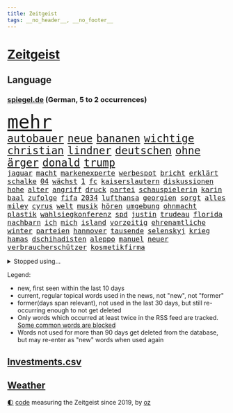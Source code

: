 ```yaml
---
title: Zeitgeist
tags: __no_header__, __no_footer__
---
```


# [Zeitgeist](https://oliz.io/zeitgeist/)

## Language

<h3><a href="https://www.spiegel.de" target="_blank">spiegel.de</a> (German, 5 to 2 occurrences)</h3>
<p style="font-family:monospace">
<span style="font-size:32pt"><a href="news_links.html#mehr" class="current">mehr</a></span>
<br>
<span style="font-size:18pt"><a href="news_links.html#autobauer" class="current">autobauer</a></span>
<span style="font-size:18pt"><a href="news_links.html#neue" class="current">neue</a></span>
<span style="font-size:18pt"><a href="news_links.html#bananen" class="current">bananen</a></span>
<span style="font-size:18pt"><a href="news_links.html#wichtige" class="current">wichtige</a></span>
<span style="font-size:18pt"><a href="news_links.html#christian" class="current">christian</a></span>
<span style="font-size:18pt"><a href="news_links.html#lindner" class="current">lindner</a></span>
<span style="font-size:18pt"><a href="news_links.html#deutschen" class="current">deutschen</a></span>
<span style="font-size:18pt"><a href="news_links.html#ohne" class="current">ohne</a></span>
<span style="font-size:18pt"><a href="news_links.html#ärger" class="current">ärger</a></span>
<span style="font-size:18pt"><a href="news_links.html#donald" class="current">donald</a></span>
<span style="font-size:18pt"><a href="news_links.html#trump" class="current">trump</a></span>
<br>
<span style="font-size:12pt"><a href="news_links.html#jaguar" class="new">jaguar</a></span>
<span style="font-size:12pt"><a href="news_links.html#macht" class="current">macht</a></span>
<span style="font-size:12pt"><a href="news_links.html#markenexperte" class="new">markenexperte</a></span>
<span style="font-size:12pt"><a href="news_links.html#werbespot" class="current">werbespot</a></span>
<span style="font-size:12pt"><a href="news_links.html#bricht" class="current">bricht</a></span>
<span style="font-size:12pt"><a href="news_links.html#erklärt" class="current">erklärt</a></span>
<span style="font-size:12pt"><a href="news_links.html#schalke" class="current">schalke</a></span>
<span style="font-size:12pt"><a href="news_links.html#04" class="current">04</a></span>
<span style="font-size:12pt"><a href="news_links.html#wächst" class="current">wächst</a></span>
<span style="font-size:12pt"><a href="news_links.html#1" class="current">1</a></span>
<span style="font-size:12pt"><a href="news_links.html#fc" class="current">fc</a></span>
<span style="font-size:12pt"><a href="news_links.html#kaiserslautern" class="current">kaiserslautern</a></span>
<span style="font-size:12pt"><a href="news_links.html#diskussionen" class="current">diskussionen</a></span>
<span style="font-size:12pt"><a href="news_links.html#hohe" class="current">hohe</a></span>
<span style="font-size:12pt"><a href="news_links.html#alter" class="current">alter</a></span>
<span style="font-size:12pt"><a href="news_links.html#angriff" class="current">angriff</a></span>
<span style="font-size:12pt"><a href="news_links.html#druck" class="current">druck</a></span>
<span style="font-size:12pt"><a href="news_links.html#partei" class="current">partei</a></span>
<span style="font-size:12pt"><a href="news_links.html#schauspielerin" class="current">schauspielerin</a></span>
<span style="font-size:12pt"><a href="news_links.html#karin" class="current">karin</a></span>
<span style="font-size:12pt"><a href="news_links.html#baal" class="new">baal</a></span>
<span style="font-size:12pt"><a href="news_links.html#zufolge" class="current">zufolge</a></span>
<span style="font-size:12pt"><a href="news_links.html#fifa" class="current">fifa</a></span>
<span style="font-size:12pt"><a href="news_links.html#2034" class="new">2034</a></span>
<span style="font-size:12pt"><a href="news_links.html#lufthansa" class="current">lufthansa</a></span>
<span style="font-size:12pt"><a href="news_links.html#georgien" class="current">georgien</a></span>
<span style="font-size:12pt"><a href="news_links.html#sorgt" class="current">sorgt</a></span>
<span style="font-size:12pt"><a href="news_links.html#alles" class="current">alles</a></span>
<span style="font-size:12pt"><a href="news_links.html#miley" class="current">miley</a></span>
<span style="font-size:12pt"><a href="news_links.html#cyrus" class="current">cyrus</a></span>
<span style="font-size:12pt"><a href="news_links.html#welt" class="current">welt</a></span>
<span style="font-size:12pt"><a href="news_links.html#musik" class="current">musik</a></span>
<span style="font-size:12pt"><a href="news_links.html#hören" class="current">hören</a></span>
<span style="font-size:12pt"><a href="news_links.html#umgebung" class="current">umgebung</a></span>
<span style="font-size:12pt"><a href="news_links.html#ohnmacht" class="current">ohnmacht</a></span>
<span style="font-size:12pt"><a href="news_links.html#plastik" class="current">plastik</a></span>
<span style="font-size:12pt"><a href="news_links.html#wahlsiegkonferenz" class="new">wahlsiegkonferenz</a></span>
<span style="font-size:12pt"><a href="news_links.html#spd" class="current">spd</a></span>
<span style="font-size:12pt"><a href="news_links.html#justin" class="current">justin</a></span>
<span style="font-size:12pt"><a href="news_links.html#trudeau" class="current">trudeau</a></span>
<span style="font-size:12pt"><a href="news_links.html#florida" class="current">florida</a></span>
<span style="font-size:12pt"><a href="news_links.html#nachbarn" class="current">nachbarn</a></span>
<span style="font-size:12pt"><a href="news_links.html#ich" class="current">ich</a></span>
<span style="font-size:12pt"><a href="news_links.html#mich" class="current">mich</a></span>
<span style="font-size:12pt"><a href="news_links.html#island" class="current">island</a></span>
<span style="font-size:12pt"><a href="news_links.html#vorzeitig" class="current">vorzeitig</a></span>
<span style="font-size:12pt"><a href="news_links.html#ehrenamtliche" class="new">ehrenamtliche</a></span>
<span style="font-size:12pt"><a href="news_links.html#winter" class="current">winter</a></span>
<span style="font-size:12pt"><a href="news_links.html#parteien" class="current">parteien</a></span>
<span style="font-size:12pt"><a href="news_links.html#hannover" class="current">hannover</a></span>
<span style="font-size:12pt"><a href="news_links.html#tausende" class="current">tausende</a></span>
<span style="font-size:12pt"><a href="news_links.html#selenskyj" class="current">selenskyj</a></span>
<span style="font-size:12pt"><a href="news_links.html#krieg" class="current">krieg</a></span>
<span style="font-size:12pt"><a href="news_links.html#hamas" class="current">hamas</a></span>
<span style="font-size:12pt"><a href="news_links.html#dschihadisten" class="current">dschihadisten</a></span>
<span style="font-size:12pt"><a href="news_links.html#aleppo" class="current">aleppo</a></span>
<span style="font-size:12pt"><a href="news_links.html#manuel" class="current">manuel</a></span>
<span style="font-size:12pt"><a href="news_links.html#neuer" class="current">neuer</a></span>
<span style="font-size:12pt"><a href="news_links.html#verbraucherschützer" class="current">verbraucherschützer</a></span>
<span style="font-size:12pt"><a href="news_links.html#kosmetikfirma" class="new">kosmetikfirma</a></span>
</p>
<details>
<summary>Stopped using...</summary>
<p class="former" style="font-size:12pt">
boot(1501) flugzeuge(1500) 19(1499) bidens(1499) erklärung(1499) rassismus(1499) welle(1499) carsten(1498) mittelmeer(1498) rest(1498) anspruch(1497) verschoben(1497) anne(1496) entwicklungen(1496) welchem(1496) öffnen(1496) 12(1495) planen(1495) street(1495) zurzeit(1495) überwinden(1495) abstand(1494) portugal(1494) respekt(1494) stärken(1494) stärker(1494) 2000(1493) 6(1493) eng(1493) gelegt(1493) kündigte(1493) lastwagen(1493) mordes(1493) schwierigkeiten(1493) tschechien(1493) umwelt(1493) ungewöhnlich(1493) übersicht(1493) emmanuel(1492) erwägt(1492) fielen(1492) nationalspieler(1492) persönliche(1492) verschärfen(1492) erdoğan(1491) hinaus(1491) lehnen(1491) ließen(1491) räumen(1491) twitter(1491) tötet(1491) verpassen(1491) miteinander(1490) vermehrt(1490) debakel(1489) meint(1489) tests(1489) bestehen(1488) erinnern(1488) griff(1487) verfügung(1487) mengen(1486) pocht(1486) wälder(1486) nerven(1485) anteil(1484) vorsprung(1484) erlitt(1483) toter(1483) eklat(1482) irak(1482) jüngere(1482) gesamten(1481) venezuela(1481) gering(1479) zurückgegangen(1479) zweimal(1478) geprägt(1477) italienischen(1477) gaben(1476) gang(1476) orten(1474) anzeichen(1473) schrecken(1473) skeptisch(1473) spenden(1470) ältere(1468) top(1467) gelandet(1463) klasse(1459) kontert(1451) teuren(1444) leiter(1416) josef(1357) autobahnen(1353) gebeten(1319) mitverantwortlich(1314) geehrt(1302) abgegeben(1273) videoaufnahmen(1258) müll(1255) stundenlang(1238) verdi(1237) verbunden(1217) cup(1213) wellen(1196) ukrainischer(1181) grünenpolitiker(1128) halbes(1125) zeitpunkt(1116) gestört(1101) russisches(1100) seltene(1079) loch(1073) emotional(1066) geheimdienst(1059) ukrainer(1056) hochzeit(1050) fördern(1048) inhalte(1041) gerichte(1032) entführung(1026) schwieriger(1026) spielern(1024) helikopter(1022) 2014(1016) emotionalen(1013) überzeugung(1013) streik(1012) heißen(1005) brandenburger(979) iranische(965) patrick(965) rezession(965) dilemma(954) wall(947) schwarzes(939) verhängnis(915) ehrt(912) ulrich(894) nationale(882) schwimmen(875) wozu(875) lena(874) neustart(869) partnerin(865) entfernen(862) verzeichnet(862) islamisten(853) kämpferisch(853) zurückhaltung(846) chinesen(844) subventionen(840) lebenslange(814) tagelang(798) ernährung(794) stemmen(784) eingriff(780) emissionen(779) begegnung(778) grenzgebiet(777) 300000(766) flugabwehr(733) wirtschaftliche(728) einstige(727) liberale(723) steigern(711) tauchte(697) heimische(685) fahnder(681) vorfälle(679) solcher(675) erlag(673) leistungen(671) ricarda(670) springen(669) liebt(655) panik(641) bewertet(636) uhren(630) ausflug(624) duisburg(620) höhepunkt(614) björn(611) höcke(611) lübeck(600) parlamentswahlen(597) diplomatische(595) angelegenheit(592) beides(592) spiegeltalk(588) 13jährige(584) gesundheitlichen(579) staatsschutz(573) amtsinhaber(570) durften(568) fisch(566) vergeltung(558) spektakulär(553) rechtsextremismus(551) florenz(548) auswirken(547) zoll(547) iphones(546) hamm(538) mahnen(538) anschlägen(537) cool(527) herkunft(523) widerstands(522) fürth(520) interessiert(508) milliardenschweren(508) vorlegen(506) 2013(501) rechtsruck(501) entpuppt(483) nördlich(482) politikerinnen(482) zeitgleich(480) unterscheiden(479) heim(476) journalistin(476) islamistische(474) sicherheitsmaßnahmen(474) ausbeutung(466) folter(466) stoppte(463) betriebe(462) unerwartete(458) kranke(456) cannabislegalisierung(454) überqueren(454) schach(451) negative(448) rucksack(442) stieß(438) vorgang(429) verspottet(425) gastronomie(422) getöteter(416) 1994(414) belästigt(413) baute(410) verheiratet(410) reifen(409) teslachef(407) version(406) unternehmens(401) tabellenführung(398) wilde(393) attentat(390) charkiw(390) kriegen(390) stimmte(389) achtzigerjahre(384) geräumt(377) gewähren(377) enthält(375) positioniert(374) mangelt(372) beteuert(371) tennisprofi(369) erkannt(368) perry(366) recep(366) stellten(366) tayyip(366) club(365) aufzeichnungen(364) einschnitte(363) eminem(363) raser(361) geräten(355) siegerin(353) jacob(352) ruanda(349) bernd(342) figur(342) islamische(341) stuttgarter(336) positives(335) befand(334) mindestlohn(334) falle(332) alkoholkonsum(327) schimpft(324) schritte(323) schwarzgrün(321) athen(320) bezeichnete(318) stromausfall(318) bill(315) erholt(313) kreise(313) könige(313) normalerweise(312) christina(311) begegnen(310) aufgedeckt(309) wassermassen(306) niemals(304) rast(303) cdu/csu(298) kinos(298) darsteller(296) michel(296) rückwirkend(293) rüsten(292) wertvolle(291) ball(290) fehlenden(290) gratuliert(289) milch(288) reichsten(288) gespendet(287) sap(287) aufgespürt(285) ismail(283) nackte(281) rundfunk(281) erobert(280) konflikts(280) terrormiliz(279) harvey(276) parkinson(274) gymnasium(272) fragte(269) jena(269) polizeibeamte(267) ungarische(267) mitarbeiterin(266) starkoch(263) strategische(263) obst(262) regimes(261) riesiger(261) sohns(260) wahlkampfveranstaltung(260) digitalpakt(259) oberhausen(258) übertrieben(258) dein(256) auszeit(255) betrunken(255) reklamiert(255) silber(254) stufe(253) unangenehme(252) apples(251) erwirken(250) klagte(250) gleiche(249) ehen(248) eingestochen(248) julija(248) kanadischen(248) nawalnaja(248) jacht(246) dublin(245) ausgebildet(244) erdrutsche(244) flugzeugbauer(244) arbeitsbedingungen(243) altersvorsorge(242) spitzenkandidat(242) gummibärchen(241) jeff(238) tue(237) 21jähriger(236) dominanz(235) schrank(235) fastfoodkette(233) boss(232) schöne(232) schnelles(231) infos(230) bestanden(228) blamage(228) trümmer(227) wade(227) drittes(226) gesellschaftlichen(223) antreibt(222) ressourcen(222) rar(221) sozialer(221) elektromobilität(220) spielten(219) schlimmsten(218) lebenslanger(216) absurde(214) attraktiv(214) solingen(214) promis(213) steine(213) starkregen(212) bayerischer(211) entbrannt(211) escooter(211) verschleppten(211) abonnenten(208) luftschlag(207) außergewöhnliche(206) stromnetz(205) bemühen(204) dj(204) morgan(204) süditalien(204) wahlkampfauftritt(203) technologien(202) breitet(201) überflutet(201) pérez(200) befanden(199) ewig(199) verbinden(197) zellen(196) besuchte(195) telekom(195) militärischer(194) freunden(193) mau(193) attackierte(192) likes(192) wandel(192) engagierte(191) spiegelspitzengespräch(190) überschwänglich(190) verbrecher(189) hathaway(188) arbeitslosigkeit(187) prognosen(187) anwohnern(185) straftat(185) anliegen(184) automaten(184) stationierung(184) films(181) liest(181) durchbrechen(179) faust(178) kooperieren(177) g7(176) gene(176) palästinensern(176) kanzlerschaft(175) schärferes(175) stiegen(175) überfluss(174) bilden(173) hitzige(173) lokalen(172) fernost(171) kaulitz(171) schulze(171) verletzen(171) weltkriegs(171) begleitung(170) auseinandersetzungen(169) emilia(169) vergleichen(169) ernten(168) indopazifik(168) meisterin(168) rutschen(168) marschieren(167) angespannte(166) tinder(166) zitiert(166) hansestadt(165) schenkte(165) schnauzbart(164) hinrichten(163) kinshasa(163) salome(163) surabischwili(163) trainierte(162) zelebriert(162) dresdner(161) ländlichen(161) vergeltungsangriff(161) kreisen(160) kigenerierten(159) basel(158) doppelspitze(158) papa(158) diebstahls(157) sportgeschichte(157) wahlkampfauftritte(157) wahltag(157) polizeigewalt(156) vergaß(156) koalitionen(155) lehnte(155) rekordsumme(155) flüchteten(154) hunter(153) entgleisung(152) gefüllte(152) love(151) erobern(150) komplex(150) normalen(150) schusswechsel(150) tropensturm(150) staatsbürgerschaft(148) bester(147) neuulm(147) seltenen(147) urlaubsziel(147) usmusiker(147) keir(146) starmer(146) beraubt(145) aniston(144) big(144) donau(144) räuscher(143) volkes(143) wettkämpfen(143) cruise(141) modi(141) narendra(141) bautzen(140) dschungelcamp(140) gesteinsbrocken(140) intelligence(140) sprangen(140) cocacola(139) ganzer(138) schätzung(138) ofen(137) tatsächliche(136) usbasketballerinnen(136) zeug(136) bootsunglück(135) hogan(135) hulk(135) terrorgefahr(135) klimafreundlicher(134) zeichnen(134) baseball(133) günstig(133) ussoldaten(133) steckte(132) verworfen(132) bekamen(131) inspiration(131) nuri(131) şahin(131) 39jähriger(130) drehten(130) ertrunken(130) rico(130) rutschte(130) transfer(130) angelegten(128) entschädigt(128) entkam(127) erschüttern(127) militärexperte(125) verborgen(125) fahrerlaubnis(124) trip(124) ikonischen(123) kampfeinsätze(123) lothar(123) offenem(123) zugunsten(123) moniert(122) rettungsschwimmer(121) überzeugte(121) lindern(120) umland(119) unantastbar(119) jährlich(118) verfangen(118) verübt(118) orbáns(117) rekonstruiert(117) schiene(116) verkörpert(116) modus(114) streiken(114) dienstwagen(113) gletscher(112) hose(112) reuter(112) feminismus(111) postete(111) reeves(111) muhammad(110) zukommt(110) 130(109) entdeckungen(109) notoperation(109) spiegelreporterin(109) gazakrieges(108) routinen(108) verbandschef(108) wettert(108) iron(106) theorie(106) 2040(105) knüpfen(105) mauert(105) ovations(105) riesig(105) standing(105) verließ(105) elbe(104) kolumbianischen(104) potenzielle(104) skepsis(104) vizekandidaten(103) werft(103) 1995(102) detroit(102) phil(102) bodentruppen(101) bruce(101) malaika(101) mihambo(101) angesteckt(100) kripo(100) usraketen(100) vertretern(100) berchtesgaden(99) einigkeit(99) stadtfest(99) streits(99) cage(98) finger(98) gemobbt(98) lilium(98) nicolas(98) dusche(97) keanu(97) leichenfund(97) telefoniert(97) verfall(97) zweck(97) gefährt(96) hunderten(96) rückruf(96) weggefährten(96) begleitern(95) coronavirus(95) geheimen(95) ludwig(95) scheiterten(95) anwältin(94) hey(94) idol(94) spdaußenpolitiker(94) 2028(93) drahtzieher(93) lka(93) todesursache(93) umweltkatastrophe(93) bruchsal(92) gerissen(92) hinterbliebenen(92) rollt(92) 1241(91) amtskollege(91) aperol(91) dauerkrise(91) gründlich(91) nordkoreanischen(91) oberen(91) senate(91) zweig(91) arbeitsbelastung(90) kommentaren(90) obdachlose(90) schadstoffe(90) unterirdische(90) ausgeteilt(89) drückte(89) spektakels(89) zeitreise(89) achse(88) bevorstehen(88) brandanschlägen(88) gleicht(88) japans(88) staatsoberhaupt(88) valley(88) bassist(87) dbbauswahl(87) entlassungen(87) geländegewinne(87) kickl(87) konsens(87) unnötig(87) venezuelas(87) armenviertel(86) blendender(86) bundesstaates(86) chinesin(86) kehrte(86) verschwörung(86) 1924(85) abschalten(85) englisch(85) gefangenen(85) lichtblick(85) maduro(85) misshandlung(85) obdachlosigkeit(85) rätselt(85) sabotageakte(85) terroranschlag(85) unterirdisch(85) wellenreiten(85) bizarrer(84) freundinnen(84) ortberg(84) sparpläne(84) vorliebe(84) abgebaut(83) astronomie(83) erschütterten(83) konzernchef(83) ortsbesuch(83) rätselhafter(83) entführer(82) felsbrocken(82) insolventen(82) kopfschmerzen(82) leichtathletin(82) reiten(82) schönstem(82) teck(82) trübsinn(82) virtuelle(82) überraschen(82) allgemeinen(81) colin(81) cybermobbing(81) farrell(81) generieren(81) kapitol(81) mecklenburgvorpommerns(81) meteorit(81) preisgeld(81) sauberem(81) watson(81) diskutierten(80) gechattet(80) grausiger(80) neumann(80) neutralität(80) ohrfeige(80) portugals(80) schlagartig(80) stahlsparte(80) straflager(80) substanzen(80) trumplager(80) wahlempfehlung(80) enthüllung(79) flieht(79) islamfeindliche(79) lick(79) polizeischutz(79) ausführlich(78) eskalationen(78) moscheen(78) sohnes(78) danny(77) heimdebüt(77) schuster(77) 48jährige(76) berufliche(76) pestizide(76) quartalszahlen(76) vertagt(76) witze(76) dürr(75) explizit(75) registrieren(75) 71jährige(74) allgemeine(74) eingewechselt(74) nämlich(74) wiegen(74) beeindruckte(73) betäubt(73) regensburger(73) skandierten(73) temperatur(73) bauarbeiten(72) fitch(72) gelangt(72) lautstark(72) leonie(72) polnischer(72) unifil(72) bundeswehrkaserne(71) dankesrede(71) emmerich(71) gewaltverbrechens(71) glücklosen(71) monarchen(71) mpox(71) parteivorsitz(71) umgezogen(71) unwahrheiten(71) variante(71) ausfuhren(70) beeinflussung(70) bekanntheit(70) frauenfeindlichkeit(70) medizinisches(70) mescal(70) misogynie(70) mpoxvariante(70) rückten(70) unbemerkt(70) altar(69) bückte(69) dihk(69) einmarsch(69) eventuell(69) exporteure(69) tsmc(69) zimtschnecken(69) ökologischen(69) backofen(68) beratungsunternehmen(68) bundesbildungsministerin(68) mörderin(68) parallelen(68) slot(68) unentschlossene(68) fliegenpilzgift(67) sportwagen(67) springsteen(67) up(67) augsburger(66) bezeichnen(66) florentina(66) holzinger(66) anlässlich(65) fällig(65) hochverrats(65) meistermacher(65) starregisseur(65) campingbus(64) dortmunder(64) dürren(64) militärjunta(64) ratifiziert(64) cybertruck(63) erlass(63) explodiert(63) fördert(63) kette(63) nähern(63) vorantreiben(63) festgenommene(62) friedrichshafen(62) legendären(62) mittelklasse(62) nehme(62) aufhört(61) burger(61) einnahmen(61) gebannt(61) gruppenvergewaltigung(61) patient(61) synagoge(61) ten(61) warb(61) alarmierten(60) chefarzt(60) deichmann(60) erfurter(60) kollaps(60) kopftuch(60) morrissey(60) rock(60) ungewiss(60) verbrennerpkw(60) anbau(59) auszusetzen(59) elektrisiert(59) reif(59) sobald(59) vorzeitige(59) worklifebalance(59) abschiebepolitik(58) baseballlegende(58) erleichterte(58) größtem(58) höherer(58) neunziger(58) sommerhaus(58) zorniger(58) überlebenskampf(58) faschisten(57) heimisch(57) hering(57) schädel(57) solingenanschlag(57) sunset(57) vormonat(57) wahlfälschung(57) überfischung(57) gonzález(56) jobbörse(56) stimmzettel(56) wohnkosten(56) autors(55) inflationsrate(55) wunden(55) distanzierte(54) gespann(54) jeffrey(54) raumfahrtunternehmen(54) seinerseits(54) slam(54) hosen(53) schätzen(53) wettanbieter(53) entsendung(52) getötete(52) leihmutterschaft(52) ermutigen(51) posierte(51) volkswagenkrise(51) wissenschaftlerin(51) geklaute(50) hofiert(50) hoppenstedt(50) vielzahl(50) bedürfnisse(49) eunutzer(49) flugsaurier(49) fossilien(49) grammygewinner(49) iserlohn(49) jim(49) medienwissenschaftler(49) spiegelinterview(49) verüben(49) berichterstattung(48) iab(48) schummeln(48) spaltet(48) unobericht(48) vorhergesagt(48) bezos(47) konsulat(47) liebesbrief(47) opferzahl(47) series(47) teilzeit(47) adrian(46) arbeitgebern(46) nackten(46) quarterback(46) statue(46) wiederauflage(46) elternzeit(45) hoffnungslos(45) oligarchen(45) putsch(45) ragen(45) staatsgebiet(45) amateuraufnahmen(44) saisonsieg(44) zufriedener(44) bewährungsstrafe(43) büsche(43) falschbehauptung(43) kansas(43) lahmt(43) umarmt(43) verstörte(43) bühnen(42) demografische(42) sicherheitsrat(42) tarifvertrag(42) ursprung(42) verletzungspause(42) achillessehne(41) analysten(41) clark(41) ecuador(41) hillary(41) hobby(41) jets(41) megastar(41) mitspielen(41) mutmaßlichem(41) schlagerstar(41) strandkörbe(41) verwundet(41) dieb(40) geistliche(40) gewinnwarnung(40) pendler(40) unerlaubte(40) einsatzorte(39) hoden(39) neymar(39) veraltet(39) 30jährigen(38) bentheim(38) bösen(38) freddie(38) kräften(38) landstriche(38) terrorverdächtigen(38) abschlag(37) artenvielfalt(37) beach(37) gemeinde(37) inhalten(37) josefine(37) part(37) putschversuch(37) stärkster(37) westens(37) anzeigen(36) bundespartei(36) eineinhalb(36) mlb(36) reichten(36) streitigkeiten(36) wnba(36) 19jährige(35) bundeswirtschaftsminister(35) chinageschäft(35) gefüllt(35) guterres(35) hape(35) kerkeling(35) munitionsdepot(35) pickup(35) schalkes(35) schwaches(35) strände(35) unogeneralsekretär(35) unruhig(35) urrutia(35) usedom(35) volkskanzler(35) 1987(34) astronomen(34) ausgeweiteten(34) christiane(34) einreiseversuche(34) gewordenen(34) fdppolitikerin(33) fußballweltmeister(33) liberty(33) maisfeld(33) marieagnes(33) ohtani(33) pizzeria(33) restaurantbesuch(33) rätselhaft(33) shohei(33) tags(33) djs(32) eindringlich(32) insolvenzverwalter(32) koalitionsgespräche(32) lanka(32) moers(32) raphael(32) sonderpreis(32) sri(32) antónio(31) aussterben(31) citys(31) freeman(31) ludwigshafener(31) neuwagen(31) pizza(31) wettbewerbs(31) anrainer(30) debattieren(30) hörgeräte(30) klaut(30) prozessbeginn(30) sexualverbrechen(30) winterzeit(30) zeitumstellung(30) augenlicht(29) dungeon(29) hamasmassakers(29) hirntumor(29) lernstress(29) nuzzi(29) tierarten(29) unattraktiver(29) yorkmagazin(29) ängste(29) nebraska(28) oper(28) regierungssitz(28) strafzettel(28) generierte(27) herbstlichen(27) ohrwurm(27) tabellenspitze(27) gemischten(26) leonard(26) miese(26) motiviert(26) semesterstart(26) sterbehilfe(26) wille(26) beweismaterial(25) houston(25) hörhilfe(25) marburgvirus(25) antoine(24) artensterben(24) atomanlagen(24) championsleaguesieger(24) erfolgsautorin(24) gelockt(24) misshandlungen(24) ausgleichen(23) mcdonald’s(23) mexikanischen(23) mikati(23) najib(23) punk(23) ungeschlagen(23) diskutierte(22) durchführen(22) horrorszenario(22) israellibanonkonflikt(22) menschenrechtsaktivistin(22) spirale(22) zusatzzölle(22) akute(21) bamberg(21) beschuldigten(21) destabilisieren(21) entblößt(21) pilzsammler(21) siebenjährige(21) telefonischen(21) unterzieht(21) wmfinale(21) bewarb(20) eingenommen(20) erkrankten(20) fortan(20) größeres(20) insekten(20) kampfes(20) kurskorrektur(20) rüstungsdeals(20) schränkt(20) zerstörerische(20) blauhelmmission(19) cyberattacken(19) entsorgt(19) erzieher(19) folgenden(19) stagniert(19) satellitendaten(18) schwächelnde(18) truppenbewegungen(18) uwe(18) zusätzlich(18) aufgebrummt(17) blasel(17) flugtaxistartup(17) irischen(17) jette(17) kriegswaffen(17) nietzard(17) schockierende(17) siegfried(17) eintrag(16) geschichtsbücher(16) hamasopfer(16) müllteppich(16) naiv(16) neretva(16) priesterin(16) sancta(16) spohr(16) staudamm(16) ungleichheit(16) unofriedenstruppe(16) unosoldaten(16) vorwoche(16) kifirma(15) rekordjagd(15) rekordniveau(15) wiederauferstehen(15) wovon(15) anzüglichen(14) atomuboote(14) brother(14) ferguson(14) promi(14) teslas(14) trommeln(14) zuwanderer(14) bargel(13) gazas(13) kategorien(13) prediger(13) scout(13) strukturellen(13) vicky(13) wirbelstürme(13) fu(12) geschickteste(12) grippesaison(12) mehrkosten(12) umkrempeln(12) vierköpfige(12) zehen(12) bibel(11) herkunftsländer(11) topverdiener(11)
</p>
</details>
<p>Legend:
<ul>
<li><span class="new">new</span>, first seen within the last 10 days</li>
<li><span class="current">current</span>, regular topical words used in the news, not "new", not "former"</li>
<li><span class="former">former(days span relevant)</span>, not used in the last 30 days, but still re-occurring enough to not get deleted</li>
<li>Only words which occurred at least twice in the RSS feed are tracked. <a href="language/filters.py">Some common words are blocked</a></li>
<li>Words not used for more than 90 days get deleted from the database, but may re-enter as "new" words when used again</li>
</ul>
</p>

## [Investments](investments.html)[.csv](investments.csv)

## [Weather](weather.html)

<footer>
<a href="javascript:toggleTheme()" class="nav">🌓</a>
<a href="https://github.com/ooz/zeitgeist">code</a> measuring the Zeitgeist since 2019, by <a href="https://oliz.io">oz</a>
</footer>

